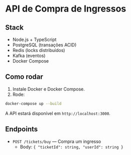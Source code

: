 # API de Compra de Ingressos

## Stack
- Node.js + TypeScript
- PostgreSQL (transações ACID)
- Redis (locks distribuídos)
- Kafka (eventos)
- Docker Compose

## Como rodar

1. Instale Docker e Docker Compose.
2. Rode:

```bash
docker-compose up --build
```

A API estará disponível em `http://localhost:3000`.

## Endpoints

- `POST /tickets/buy` — Compra um ingresso
  - Body: `{ "ticketId": string, "userId": string }`
